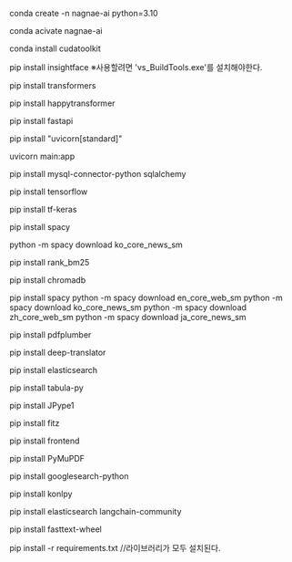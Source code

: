 conda create -n nagnae-ai python=3.10

conda acivate nagnae-ai

conda install cudatoolkit

pip install insightface
※사용할려면 'vs_BuildTools.exe'를 설치해야한다.

pip install transformers

pip install happytransformer

pip install fastapi

pip install "uvicorn[standard]"

uvicorn main:app

pip install mysql-connector-python sqlalchemy


pip install tensorflow

pip install tf-keras

pip install spacy

python -m spacy download ko_core_news_sm

pip install rank_bm25

pip install chromadb

pip install spacy
python -m spacy download en_core_web_sm
python -m spacy download ko_core_news_sm
python -m spacy download zh_core_web_sm
python -m spacy download ja_core_news_sm

pip install pdfplumber

pip install deep-translator

pip install elasticsearch

pip install tabula-py

pip install JPype1

pip install fitz

pip install frontend

pip install PyMuPDF

pip install googlesearch-python

pip install konlpy

pip install elasticsearch langchain-community

pip install fasttext-wheel













pip install -r requirements.txt //라이브러리가 모두 설치된다.
